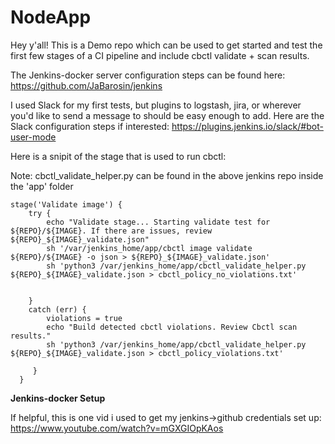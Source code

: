 # NodeApp

Hey y'all! This is a Demo repo which can be used to get started and test the first few stages of a CI pipeline and include cbctl validate + scan results.

The Jenkins-docker server configuration steps can be found here: https://github.com/JaBarosin/jenkins

I used Slack for my first tests, but plugins to logstash, jira, or wherever you'd like to send a message to should be easy enough to add.  Here are the Slack configuration steps if interested: https://plugins.jenkins.io/slack/#bot-user-mode

Here is a snipit of the stage that is used to run cbctl:

Note: cbctl_validate_helper.py can be found in the above jenkins repo inside the 'app' folder

```
stage('Validate image') {
    try {
        echo "Validate stage... Starting validate test for ${REPO}/${IMAGE}. If there are issues, review ${REPO}_${IMAGE}_validate.json"
        sh '/var/jenkins_home/app/cbctl image validate ${REPO}/${IMAGE} -o json > ${REPO}_${IMAGE}_validate.json'
        sh 'python3 /var/jenkins_home/app/cbctl_validate_helper.py ${REPO}_${IMAGE}_validate.json > cbctl_policy_no_violations.txt'


    }
    catch (err) {
        violations = true
        echo "Build detected cbctl violations. Review Cbctl scan results."
        sh 'python3 /var/jenkins_home/app/cbctl_validate_helper.py ${REPO}_${IMAGE}_validate.json > cbctl_policy_violations.txt'

     }
  }
```

**Jenkins-docker Setup**

If helpful, this is one vid i used to get my jenkins->github credentials set up: https://www.youtube.com/watch?v=mGXGIOpKAos
